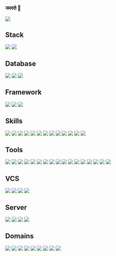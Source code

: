 ### नमस्ते 👋

<img src="https://img.shields.io/static/v1?label=Hi&message=Welcome&color=brightgreen"/>

## Stack
<p>
  <img src="https://img.shields.io/static/v1?label=PHP&message=%E2%98%85%E2%98%85%E2%98%85%E2%98%85%E2%98%85&color=brightgreen"/>
  <img src="https://img.shields.io/static/v1?label=VB.Net&message=%E2%98%85%E2%98%85%E2%98%85%E2%98%85%E2%98%85&color=brightgreen"/>
</p>

## Database
<p>
  <img src="https://img.shields.io/static/v1?label=MSSQL&message=%E2%98%85%E2%98%85%E2%98%85%E2%98%85%E2%98%85&color=brightgreen"/>
  <img src="https://img.shields.io/static/v1?label=MySQL&message=%E2%98%85%E2%98%85%E2%98%85%E2%98%85%E2%98%85&color=brightgreen"/>
  <img src="https://img.shields.io/static/v1?label=MSAccess&message=%E2%98%85%E2%98%85%E2%98%85%E2%98%85%E2%98%85&color=brightgreen"/>
</p>

## Framework
<p>
  <img src="https://img.shields.io/static/v1?label=CodeIgniter&message=%E2%98%85%E2%98%85%E2%98%85%E2%98%85%E2%98%85&color=brightgreen"/>
  <img src="https://img.shields.io/static/v1?label=Angular&message=%E2%98%85&color=brightgreen"/>
  <img src="https://img.shields.io/static/v1?label=Laravel&message=%E2%98%85&color=brightgreen"/>
</p>

## Skills
<p>
  <img src="https://img.shields.io/static/v1?label=HTML5&message=%E2%98%85%E2%98%85%E2%98%85%E2%98%85%E2%98%85&color=brightgreen"/>
  <img src="https://img.shields.io/static/v1?label=CSS3&message=%E2%98%85%E2%98%85%E2%98%85%E2%98%85%E2%98%85&color=brightgreen"/>
  <img src="https://img.shields.io/static/v1?label=JavaScript&message=%E2%98%85%E2%98%85%E2%98%85%E2%98%85%E2%98%85&color=brightgreen"/>
  <img src="https://img.shields.io/static/v1?label=JQuery&message=%E2%98%85%E2%98%85%E2%98%85%E2%98%85%E2%98%85&color=brightgreen"/>
  <img src="https://img.shields.io/static/v1?label=AdminLte&message=%E2%98%85%E2%98%85%E2%98%85%E2%98%85%E2%98%85&color=brightgreen"/>
  <img src="https://img.shields.io/static/v1?label=HashID&message=%E2%98%85%E2%98%85%E2%98%85%E2%98%85%E2%98%85&color=brightgreen"/>
  <img src="https://img.shields.io/static/v1?label=DataTable&message=%E2%98%85%E2%98%85%E2%98%85%E2%98%85%E2%98%85&color=brightgreen"/>
  <img src="https://img.shields.io/static/v1?label=LobiBox&message=%E2%98%85%E2%98%85%E2%98%85%E2%98%85%E2%98%85&color=brightgreen"/>
  <img src="https://img.shields.io/static/v1?label=BootBox&message=%E2%98%85%E2%98%85%E2%98%85%E2%98%85%E2%98%85&color=brightgreen"/>
  <img src="https://img.shields.io/static/v1?label=IonicIcons&message=%E2%98%85%E2%98%85%E2%98%85%E2%98%85%E2%98%85&color=brightgreen"/>
  <img src="https://img.shields.io/static/v1?label=FontAwsome&message=%E2%98%85%E2%98%85%E2%98%85%E2%98%85%E2%98%85&color=brightgreen"/>
  <img src="https://img.shields.io/static/v1?label=JQGrid&message=%E2%98%85%E2%98%85%E2%98%85%E2%98%85%E2%98%85&color=brightgreen"/>
  <img src="https://img.shields.io/static/v1?label=TypeScript&message=%E2%98%85%E2%98%85%E2%98%85%E2%98%85%E2%98%85&color=brightgreen"/>
</p>

## Tools
<p>
  <img src="https://img.shields.io/static/v1?label=FileZilla&message=%E2%98%85%E2%98%85%E2%98%85%E2%98%85%E2%98%85&color=brightgreen"/>
  <img src="https://img.shields.io/static/v1?label=CodeLobster&message=%E2%98%85%E2%98%85%E2%98%85%E2%98%85&color=green"/>
  <img src="https://img.shields.io/static/v1?label=Eclipse&message=%E2%98%85%E2%98%85%E2%98%85%E2%98%85&color=green"/>
  <img src="https://img.shields.io/static/v1?label=Scribus&message=%E2%98%85%E2%98%85%E2%98%85&color=yellowgreen"/>
  <img src="https://img.shields.io/static/v1?label=SketchUp&message=%E2%98%85%E2%98%85&color=orange"/>
  <img src="https://img.shields.io/static/v1?label=Sphinx&message=%E2%98%85&color=red"/>
  <img src="https://img.shields.io/static/v1?label=NetBeans&message=%E2%98%85%E2%98%85%E2%98%85%E2%98%85&color=green"/>
  <img src="https://img.shields.io/static/v1?label=DreaamWeaver&message=%E2%98%85%E2%98%85%E2%98%85%E2%98%85&color=green"/>
  <img src="https://img.shields.io/static/v1?label=Photoshop&message=%E2%98%85%E2%98%85%E2%98%85%E2%98%85&color=green"/>
  <img src="https://img.shields.io/static/v1?label=Office&message=%E2%98%85%E2%98%85%E2%98%85%E2%98%85&color=green"/>
  <img src="https://img.shields.io/static/v1?label=WinScp&message=%E2%98%85%E2%98%85%E2%98%85%E2%98%85&color=green"/>
  <img src="https://img.shields.io/static/v1?label=Putty&message=%E2%98%85%E2%98%85%E2%98%85%E2%98%85&color=green"/>
  <img src="https://img.shields.io/static/v1?label=JMeter&message=%E2%98%85%E2%98%85%E2%98%85%E2%98%85&color=green"/>
  <img src="https://img.shields.io/static/v1?label=Thunderbird&message=%E2%98%85%E2%98%85%E2%98%85%E2%98%85&color=green"/>
  <img src="https://img.shields.io/static/v1?label=LetsEncrypt&message=%E2%98%85&color=red"/>
  <img src="https://img.shields.io/static/v1?label=Thunderbird&message=%E2%98%85%E2%98%85%E2%98%85%E2%98%85&color=Trello"/>
  <img src="https://img.shields.io/static/v1?label=Thunderbird&message=%E2%98%85%E2%98%85%E2%98%85%E2%98%85&color=Slack"/>
</p>

## VCS
<p>
  <img src="https://img.shields.io/static/v1?label=Git&message=%E2%98%85%E2%98%85%E2%98%85%E2%98%85%E2%98%85&color=brightgreen"/>
  <img src="https://img.shields.io/static/v1?label=TFS&message=%E2%98%85%E2%98%85%E2%98%85%E2%98%85%E2%98%85&color=brightgreen"/>
  <img src="https://img.shields.io/static/v1?label=GitHub&message=%E2%98%85%E2%98%85%E2%98%85%E2%98%85%E2%98%85&color=brightgreen"/>
  <img src="https://img.shields.io/static/v1?label=SVN&message=%E2%98%85%E2%98%85%E2%98%85%E2%98%85%E2%98%85&color=brightgreen"/>
</p>

## Server
<p>
  <img src="https://img.shields.io/static/v1?label=Godaddy&message=%E2%98%85%E2%98%85%E2%98%85%E2%98%85%E2%98%85&color=brightgreen"/>
  <img src="https://img.shields.io/static/v1?label=AWS&message=%E2%98%85%E2%98%85%E2%98%85%E2%98%85%E2%98%85&color=brightgreen"/>
  <img src="https://img.shields.io/static/v1?label=DigitalOcean&message=%E2%98%85%E2%98%85%E2%98%85%E2%98%85%E2%98%85&color=brightgreen"/>
  <img src="https://img.shields.io/static/v1?label=Namecheap&message=%E2%98%85%E2%98%85%E2%98%85%E2%98%85%E2%98%85&color=brightgreen"/>
</p>

## Domains
<p>
  <img src="https://img.shields.io/static/v1?label=ERP&message=%E2%98%85%E2%98%85%E2%98%85%E2%98%85%E2%98%85&color=brightgreen"/>
  <img src="https://img.shields.io/static/v1?label=Accounts&message=%E2%98%85%E2%98%85%E2%98%85%E2%98%85%E2%98%85&color=brightgreen"/>
  <img src="https://img.shields.io/static/v1?label=Inventory&message=%E2%98%85%E2%98%85%E2%98%85%E2%98%85%E2%98%85&color=brightgreen"/>
  <img src="https://img.shields.io/static/v1?label=Services&message=%E2%98%85%E2%98%85%E2%98%85%E2%98%85%E2%98%85&color=brightgreen"/>
  <img src="https://img.shields.io/static/v1?label=BioMetric Attendance&message=%E2%98%85%E2%98%85%E2%98%85%E2%98%85%E2%98%85&color=brightgreen"/>
  <img src="https://img.shields.io/static/v1?label=Payroll&message=%E2%98%85%E2%98%85%E2%98%85%E2%98%85%E2%98%85&color=brightgreen"/>
  <img src="https://img.shields.io/static/v1?label=Hospital Management&message=%E2%98%85%E2%98%85%E2%98%85%E2%98%85%E2%98%85&color=brightgreen"/>
  <img src="https://img.shields.io/static/v1?label=KOT&message=%E2%98%85%E2%98%85%E2%98%85%E2%98%85%E2%98%85&color=brightgreen"/>
  <img src="https://img.shields.io/static/v1?label=School Management&message=%E2%98%85%E2%98%85%E2%98%85%E2%98%85%E2%98%85&color=brightgreen"/>
</p>
